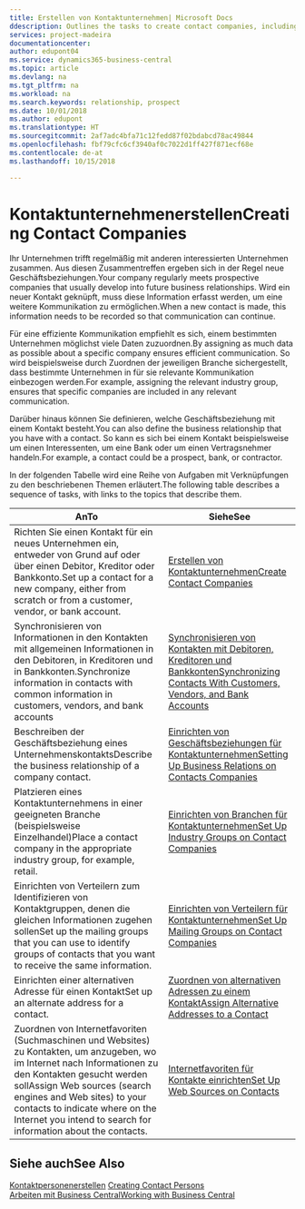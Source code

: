 ```yaml
---
title: Erstellen von Kontaktunternehmen| Microsoft Docs
ddescription: Outlines the tasks to create contact companies, including assigning relevant data about prospects and defining the business relationships you have with companies.
services: project-madeira
documentationcenter: 
author: edupont04
ms.service: dynamics365-business-central
ms.topic: article
ms.devlang: na
ms.tgt_pltfrm: na
ms.workload: na
ms.search.keywords: relationship, prospect
ms.date: 10/01/2018
ms.author: edupont
ms.translationtype: HT
ms.sourcegitcommit: 2af7adc4bfa71c12fedd87f02bdabcd78ac49844
ms.openlocfilehash: fbf79cfc6cf3940af0c7022d1ff427f871ecf68e
ms.contentlocale: de-at
ms.lasthandoff: 10/15/2018

---
```

# <a name="creating-contact-companies"></a><span data-ttu-id="6c7eb-102">Kontaktunternehmenerstellen</span><span class="sxs-lookup"><span data-stu-id="6c7eb-102">Creating Contact Companies</span></span>
<span data-ttu-id="6c7eb-103">Ihr Unternehmen trifft regelmäßig mit anderen interessierten Unternehmen zusammen. Aus diesen Zusammentreffen ergeben sich in der Regel neue Geschäftsbeziehungen.</span><span class="sxs-lookup"><span data-stu-id="6c7eb-103">Your company regularly meets prospective companies that usually develop into future business relationships.</span></span> <span data-ttu-id="6c7eb-104">Wird ein neuer Kontakt geknüpft, muss diese Information erfasst werden, um eine weitere Kommunikation zu ermöglichen.</span><span class="sxs-lookup"><span data-stu-id="6c7eb-104">When a new contact is made, this information needs to be recorded so that communication can continue.</span></span>

<span data-ttu-id="6c7eb-105">Für eine effiziente Kommunikation empfiehlt es sich, einem bestimmten Unternehmen möglichst viele Daten zuzuordnen.</span><span class="sxs-lookup"><span data-stu-id="6c7eb-105">By assigning as much data as possible about a specific company ensures efficient communication.</span></span> <span data-ttu-id="6c7eb-106">So wird beispielsweise durch Zuordnen der jeweiligen Branche sichergestellt, dass bestimmte Unternehmen in für sie relevante Kommunikation einbezogen werden.</span><span class="sxs-lookup"><span data-stu-id="6c7eb-106">For example, assigning the relevant industry group, ensures that specific companies are included in any relevant communication.</span></span>

<span data-ttu-id="6c7eb-107">Darüber hinaus können Sie definieren, welche Geschäftsbeziehung mit einem Kontakt besteht.</span><span class="sxs-lookup"><span data-stu-id="6c7eb-107">You can also define the business relationship that you have with a contact.</span></span> <span data-ttu-id="6c7eb-108">So kann es sich bei einem Kontakt beispielsweise um einen Interessenten, um eine Bank oder um einen Vertragsnehmer handeln.</span><span class="sxs-lookup"><span data-stu-id="6c7eb-108">For example, a contact could be a prospect, bank, or contractor.</span></span>

<span data-ttu-id="6c7eb-109">In der folgenden Tabelle wird eine Reihe von Aufgaben mit Verknüpfungen zu den beschriebenen Themen erläutert.</span><span class="sxs-lookup"><span data-stu-id="6c7eb-109">The following table describes a sequence of tasks, with links to the topics that describe them.</span></span>

| <span data-ttu-id="6c7eb-110">An</span><span class="sxs-lookup"><span data-stu-id="6c7eb-110">To</span></span> | <span data-ttu-id="6c7eb-111">Siehe</span><span class="sxs-lookup"><span data-stu-id="6c7eb-111">See</span></span> |
| --- | --- |
| <span data-ttu-id="6c7eb-112">Richten Sie einen Kontakt für ein neues Unternehmen ein, entweder von Grund auf oder über einen Debitor, Kreditor oder Bankkonto.</span><span class="sxs-lookup"><span data-stu-id="6c7eb-112">Set up a contact for a new company, either from scratch or from a customer, vendor, or bank account.</span></span> |[<span data-ttu-id="6c7eb-113">Erstellen von Kontaktunternehmen</span><span class="sxs-lookup"><span data-stu-id="6c7eb-113">Create Contact Companies</span></span>](marketing-how-create-contact-companies.md) |
| <span data-ttu-id="6c7eb-114">Synchronisieren von Informationen in den Kontakten mit allgemeinen Informationen in den Debitoren, in Kreditoren und in Bankkonten.</span><span class="sxs-lookup"><span data-stu-id="6c7eb-114">Synchronize information in contacts with common information in customers, vendors, and bank accounts</span></span> |[<span data-ttu-id="6c7eb-115">Synchronisieren von Kontakten mit Debitoren, Kreditoren und Bankkonten</span><span class="sxs-lookup"><span data-stu-id="6c7eb-115">Synchronizing Contacts With Customers, Vendors, and Bank Accounts</span></span>](marketing-synchronize-contacts-customers-vendors-bank-accounts.md) |
| <span data-ttu-id="6c7eb-116">Beschreiben der Geschäftsbeziehung eines Unternehmenskontakts</span><span class="sxs-lookup"><span data-stu-id="6c7eb-116">Describe the business relationship of a company contact.</span></span> |[<span data-ttu-id="6c7eb-117">Einrichten von Geschäftsbeziehungen für Kontaktunternehmen</span><span class="sxs-lookup"><span data-stu-id="6c7eb-117">Setting Up Business Relations on Contacts Companies</span></span>](marketing-business-relations.md) |
| <span data-ttu-id="6c7eb-118">Platzieren eines Kontaktunternehmens in einer geeigneten Branche (beispielsweise Einzelhandel)</span><span class="sxs-lookup"><span data-stu-id="6c7eb-118">Place a contact company in the appropriate industry group, for example, retail.</span></span> |[<span data-ttu-id="6c7eb-119">Einrichten von Branchen für Kontaktunternehmen</span><span class="sxs-lookup"><span data-stu-id="6c7eb-119">Set Up Industry Groups on Contact Companies</span></span>](marketing-industry-groups.md) |
| <span data-ttu-id="6c7eb-120">Einrichten von Verteilern zum Identifizieren von Kontaktgruppen, denen die gleichen Informationen zugehen sollen</span><span class="sxs-lookup"><span data-stu-id="6c7eb-120">Set up the mailing groups that you can use to identify groups of contacts that you want to receive the same information.</span></span> |[<span data-ttu-id="6c7eb-121">Einrichten von Verteilern für Kontaktunternehmen</span><span class="sxs-lookup"><span data-stu-id="6c7eb-121">Set Up Mailing Groups on Contact Companies</span></span>](marketing-mailing-groups.md) |
| <span data-ttu-id="6c7eb-122">Einrichten einer alternativen Adresse für einen Kontakt</span><span class="sxs-lookup"><span data-stu-id="6c7eb-122">Set up an alternate address for a contact.</span></span> |[<span data-ttu-id="6c7eb-123">Zuordnen von alternativen Adressen zu einem Kontakt</span><span class="sxs-lookup"><span data-stu-id="6c7eb-123">Assign Alternative Addresses to a Contact</span></span>](marketing-how-assign-alternate-address.md) |
| <span data-ttu-id="6c7eb-124">Zuordnen von Internetfavoriten (Suchmaschinen und Websites) zu Kontakten, um anzugeben, wo im Internet nach Informationen zu den Kontakten gesucht werden soll</span><span class="sxs-lookup"><span data-stu-id="6c7eb-124">Assign Web sources (search engines and Web sites) to your contacts to indicate where on the Internet you intend to search for information about the contacts.</span></span> |[<span data-ttu-id="6c7eb-125">Internetfavoriten für Kontakte einrichten</span><span class="sxs-lookup"><span data-stu-id="6c7eb-125">Set Up Web Sources on Contacts</span></span>](marketing-web-sources.md) |

## <a name="see-also"></a><span data-ttu-id="6c7eb-126">Siehe auch</span><span class="sxs-lookup"><span data-stu-id="6c7eb-126">See Also</span></span>
<span data-ttu-id="6c7eb-127">[Kontaktpersonenerstellen](marketing-create-contact-persons.md) </span><span class="sxs-lookup"><span data-stu-id="6c7eb-127">[Creating Contact Persons](marketing-create-contact-persons.md) </span></span>  
[<span data-ttu-id="6c7eb-128">Arbeiten mit  Business Central</span><span class="sxs-lookup"><span data-stu-id="6c7eb-128">Working with Business Central</span></span>](ui-work-product.md)

